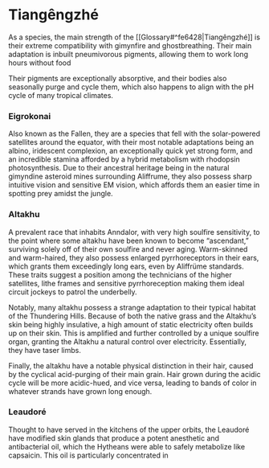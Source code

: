 # Tiangêngzhé
As a species, the main strength of the [[Glossary#^fe6428|Tiangêngzhé]] is their extreme compatibility with gimynfire and ghostbreathing. Their main adaptation is inbuilt pneumivorous pigments, allowing them to work long hours without food

Their pigments are exceptionally absorptive, and their bodies also seasonally purge and cycle them, which also happens to align with the pH cycle of many tropical climates.

### Eigrokonai

Also known as the Fallen, they are a species that fell with the solar-powered satellites around the equator, with their most notable adaptations being an albino, iridescent complexion, an exceptionally quick yet strong form, and an incredible stamina afforded by a hybrid metabolism with rhodopsin photosynthesis. Due to their ancestral heritage being in the natural gimyndine asteroid mines surrounding Aliffrume, they also possess sharp intuitive vision and sensitive EM vision, which affords them an easier time in spotting prey amidst the jungle.

### Altakhu

A prevalent race that inhabits Anndalor, with very high soulfire sensitivity, to the point where some altakhu have been known to become “ascendant,” surviving solely off of their own soulfire and never aging. Warm-skinned and warm-haired, they also possess enlarged pyrrhoreceptors in their ears, which grants them exceedingly long ears, even by Aliffrüme standards. These traits suggest a position among the technicians of the higher satellites, lithe frames and sensitive pyrrhoreception making them ideal circuit jockeys to patrol the underbelly.  

Notably, many altakhu possess a strange adaptation to their typical habitat of the Thundering Hills. Because of both the native grass and the Altakhu’s skin being highly insulative, a high amount of static electricity often builds up on their skin. This is amplified and further controlled by a unique soulfire organ, granting the Altakhu a natural control over electricity. Essentially, they have taser limbs.  

Finally, the altakhu have a notable physical distinction in their hair, caused by the cyclical acid-purging of their main grain. Hair grown during the acidic cycle will be more acidic-hued, and vice versa, leading to bands of color in whatever strands have grown long enough.

### Leaudoré

Thought to have served in the kitchens of the upper orbits, the Leaudoré have modified skin glands that produce a potent anesthetic and antibacterial oil, which the Hytheans were able to safely metabolize like capsaicin. This oil is particularly concentrated in 
